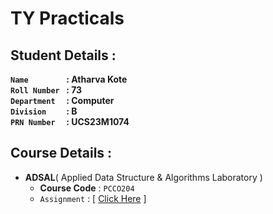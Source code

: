# TY Practicals

## Student Details :

**`Name        ` :  Atharva Kote<br>
`Roll Number ` :  73<br>
`Department  ` :  Computer<br>
`Division    ` :  B<br>
`PRN Number  ` :  UCS23M1074<br>**

## Course Details :

- **ADSAL**( Applied Data Structure & Algorithms Laboratory )
  - **Course Code** : `PCCO204`
  - `Assignment` : [ [Click Here](/ADS-Practical) ]
 

